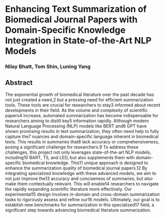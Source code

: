 # Enhancing Text Summarization of Biomedical Journal Papers with Domain-Specific Knowledge Integration in State-of-the-Art NLP Models

### Nilay Bhatt, Tom Shin, Luning Yang

## Abstract
The exponential growth of biomedical literature over the past decade has not just created a need,2
but a pressing need for efficient summarization tools. These tools are crucial for researchers to stay3
informed about recent developments in their field. As the volume and complexity of scientific papers4
increase, automated summarization has become indispensable for researchers aiming to distill key5
information rapidly. Although modern Natural Language Processing (NLP) models like BERT and6
GPT have shown promising results in text summarization, they often need help to fully capture the7
nuances and domain-specific language inherent in biomedical texts. This results in summaries that8
lack accuracy or comprehensiveness, posing a significant challenge for researchers.9
To address these challenges, this project not only leverages state-of-the-art NLP models, including10
BART, T5, and LED, but also supplements them with domain-specific biomedical knowledge. This11
unique approach is designed to enhance the summarization quality of biomedical journal papers.12
By integrating specialized knowledge with these advanced models, we aim to not just improve the13
accuracy and conciseness of summaries, but also make them contextually relevant. This will enable14
researchers to navigate the rapidly expanding scientific literature more effectively. Our experimental15
design involves in-domain and cross-domain summarization tasks to rigorously assess and refine our16
models. Ultimately, our goal is to establish new benchmarks for summarization in this specialized17
field, a significant step towards advancing biomedical literature summarization.
